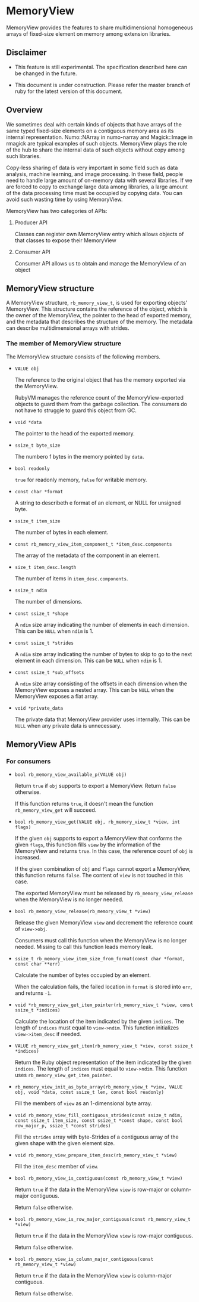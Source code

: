 # MemoryView

MemoryView provides the features to share multidimensional homogeneous arrays of
fixed-size element on memory among extension libraries.

## Disclaimer

* This feature is still experimental.  The specification described here can be changed in the future.

* This document is under construction.  Please refer the master branch of ruby for the latest version of this document.

## Overview

We sometimes deal with certain kinds of objects that have arrays of the same typed fixed-size elements on a contiguous memory area as its internal representation.
Numo::NArray in numo-narray and Magick::Image in rmagick are typical examples of such objects.
MemoryView plays the role of the hub to share the internal data of such objects without copy among such libraries.

Copy-less sharing of data is very important in some field such as data analysis, machine learning, and image processing.  In these field, people need to handle large amount of on-memory data with several libraries.  If we are forced to copy to exchange large data among libraries, a large amount of the data processing time must be occupied by copying data.  You can avoid such wasting time by using MemoryView.

MemoryView has two categories of APIs:

1. Producer API

    Classes can register own MemoryView entry which allows objects of that classes to expose their MemoryView

2. Consumer API

    Consumer API allows us to obtain and manage the MemoryView of an object

## MemoryView structure

A MemoryView structure, `rb_memory_view_t`, is used for exporting objects' MemoryView.
This structure contains the reference of the object, which is the owner of the MemoryView, the pointer to the head of exported memory, and the metadata that describes the structure of the memory.  The metadata can describe multidimensional arrays with strides.

### The member of MemoryView structure

The MemoryView structure consists of the following members.

- `VALUE obj`

    The reference to the original object that has the memory exported via the MemoryView.

    RubyVM manages the reference count of the MemoryView-exported objects to guard them from the garbage collection.  The consumers do not have to struggle to guard this object from GC.

- `void *data`

    The pointer to the head of the exported memory.

- `ssize_t byte_size`

    The numbero f bytes in the memory pointed by `data`.

- `bool readonly`

    `true` for readonly memory, `false` for writable memory.

- `const char *format`

    A string to describeth e format of an element, or NULL for unsigned byte.

- `ssize_t item_size`

    The number of bytes in each element.

- `const rb_memory_view_item_component_t *item_desc.components`

    The array of the metadata of the component in an element.

- `size_t item_desc.length`

    The number of items in `item_desc.components`.

- `ssize_t ndim`

    The number of dimensions.

- `const ssize_t *shape`

    A `ndim` size array indicating the number of elements in each dimension.
    This can be `NULL` when `ndim` is 1.

- `const ssize_t *strides`

    A `ndim` size array indicating the number of bytes to skip to go to the next element in each dimension.
    This can be `NULL` when `ndim` is 1.

- `const ssize_t *sub_offsets`

    A `ndim` size array consisting of the offsets in each dimension when the MemoryView exposes a nested array.
    This can be `NULL` when the MemoryView exposes a flat array.

- `void *private_data`

    The private data that MemoryView provider uses internally.
    This can be `NULL` when any private data is unnecessary.

## MemoryView APIs

### For consumers

- `bool rb_memory_view_available_p(VALUE obj)`

    Return `true` if `obj` supports to export a MemoryView.  Return `false` otherwise.

    If this function returns `true`, it doesn't mean the function `rb_memory_view_get` will succeed.

- `bool rb_memory_view_get(VALUE obj, rb_memory_view_t *view, int flags)`

    If the given `obj` supports to export a MemoryView that conforms the given `flags`, this function fills `view` by the information of the MemoryView and returns `true`.  In this case, the reference count of `obj` is increased.

    If the given combination of `obj` and `flags` cannot export a MemoryView, this function returns `false`. The content of `view` is not touched in this case.

    The exported MemoryView must be released by `rb_memory_view_release` when the MemoryView is no longer needed.

- `bool rb_memory_view_release(rb_memory_view_t *view)`

    Release the given MemoryView `view` and decrement the reference count of `view->obj`.

    Consumers must call this function when the MemoryView is no longer needed.  Missing to call this function leads memory leak.

- `ssize_t rb_memory_view_item_size_from_format(const char *format, const char **err)`

    Calculate the number of bytes occupied by an element.

    When the calculation fails, the failed location in `format` is stored into `err`, and returns `-1`.

- `void *rb_memory_view_get_item_pointer(rb_memory_view_t *view, const ssize_t *indices)`

    Calculate the location of the item indicated by the given `indices`.
    The length of `indices` must equal to `view->ndim`.
    This function initializes `view->item_desc` if needed.

- `VALUE rb_memory_view_get_item(rb_memory_view_t *view, const ssize_t *indices)`

    Return the Ruby object representation of the item indicated by the given `indices`.
    The length of `indices` must equal to `view->ndim`.
    This function uses `rb_memory_view_get_item_pointer`.

- `rb_memory_view_init_as_byte_array(rb_memory_view_t *view, VALUE obj, void *data, const ssize_t len, const bool readonly)`

  Fill the members of `view` as an 1-dimensional byte array.

- `void rb_memory_view_fill_contiguous_strides(const ssize_t ndim, const ssize_t item_size, const ssize_t *const shape, const bool row_major_p, ssize_t *const strides)`

  Fill the `strides` array with byte-Strides of a contiguous array of the given shape with the given element size.

- `void rb_memory_view_prepare_item_desc(rb_memory_view_t *view)`

  Fill the `item_desc` member of `view`.

- `bool rb_memory_view_is_contiguous(const rb_memory_view_t *view)`

  Return `true` if the data in the MemoryView `view` is row-major or column-major contiguous.

  Return `false` otherwise.

- `bool rb_memory_view_is_row_major_contiguous(const rb_memory_view_t *view)`

  Return `true` if the data in the MemoryView `view` is row-major contiguous.

  Return `false` otherwise.

- `bool rb_memory_view_is_column_major_contiguous(const rb_memory_view_t *view)`

  Return `true` if the data in the MemoryView `view` is column-major contiguous.

  Return `false` otherwise.

